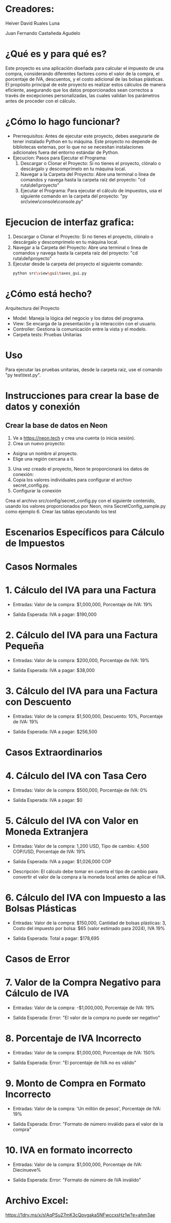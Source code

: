 # Creadores:
Heiver David Ruales Luna

Juan Fernando Castañeda Agudelo

# ¿Qué es y para qué es?

Este proyecto es una aplicación diseñada para calcular el impuesto de una compra, considerando diferentes factores como el valor de la compra, el porcentaje de IVA, descuentos, y el costo adicional de las bolsas plásticas. El propósito principal de este proyecto es realizar estos cálculos de manera eficiente, asegurando que los datos proporcionados sean correctos a través de excepciones personalizadas, las cuales validan los parámetros antes de proceder con el cálculo.

# ¿Cómo lo hago funcionar?

- Prerrequisitos: Antes de ejecutar este proyecto, debes asegurarte de tener instalado Python en tu máquina. Este proyecto no depende de bibliotecas externas, por lo que no se necesitan instalaciones adicionales fuera del entorno estándar de Python.
- Ejecucion: Pasos para Ejecutar el Programa:
  1. Descargar o Clonar el Proyecto: Si no tienes el proyecto, clónalo o descárgalo y descomprímelo en tu máquina local.
  2. Navegar a la Carpeta del Proyecto: Abre una terminal o línea de comandos y navega hasta la carpeta raíz del proyecto: "cd ruta\del\proyecto"
  3. Ejecutar el Programa: Para ejecutar el cálculo de impuestos, usa el siguiente comando en la carpeta del proyecto: "py src\view\console\console.py"

# Ejecucion de interfaz grafica:
  1. Descargar o Clonar el Proyecto: Si no tienes el proyecto, clónalo o descárgalo y descomprímelo en tu máquina local.
  2. Navegar a la Carpeta del Proyecto: Abre una terminal o línea de comandos y navega hasta la carpeta raíz del proyecto: "cd ruta\del\proyecto"
  3. Ejecutar desde la carpeta del proyecto el siguiente comando:
     ```bash
     python src\view\gui\taxes_gui.py
     ```

# ¿Cómo está hecho?

Arquitectura del Proyecto
- Model: Maneja la lógica del negocio y los datos del programa.
- View: Se encarga de la presentación y la interacción con el usuario.
- Controller: Gestiona la comunicación entre la vista y el modelo.
- Carpeta tests: Pruebas Unitarias

# Uso
Para ejecutar las pruebas unitarias, desde la carpeta raiz, use el comando "py test\test.py".

# Instrucciones para crear la base de datos y conexión
## Crear la base de datos en Neon
1. Ve a https://neon.tech y crea una cuenta (o inicia sesión).
2. Crea un nuevo proyecto: 
- Asigna un nombre al proyecto.
- Elige una región cercana a ti.
3. Una vez creado el proyecto, Neon te proporcionará los datos de conexión:
4. Copia los valores individuales para configurar el archivo secret_config.py.
5. Configurar la conexión
  
Crea el archivo src/config/secret_config.py con el siguiente contenido, usando los valores proporcionados por Neon, mira SecretConfig_sample.py como ejemplo
6. Crear las tablas ejecutando los test





# Escenarios Específicos para Cálculo de Impuestos

# Casos Normales

# 1. Cálculo del IVA para una Factura

- Entradas: Valor de la compra: $1,000,000, Porcentaje de IVA: 19%

- Salida Esperada: IVA a pagar: $190,000

# 2. Cálculo del IVA para una Factura Pequeña

- Entradas: Valor de la compra: $200,000, Porcentaje de IVA: 19%

- Salida Esperada: IVA a pagar: $38,000

# 3. Cálculo del IVA para una Factura con Descuento

- Entradas: Valor de la compra: $1,500,000, Descuento: 10%, Porcentaje de IVA: 19%

- Salida Esperada: IVA a pagar: $256,500

# Casos Extraordinarios

# 4. Cálculo del IVA con Tasa Cero

- Entradas: Valor de la compra: $500,000, Porcentaje de IVA: 0%

- Salida Esperada: IVA a pagar: $0

# 5. Cálculo del IVA con Valor en Moneda Extranjera

- Entradas: Valor de la compra: 1,200 USD, Tipo de cambio: 4,500 COP/USD, Porcentaje de IVA: 19%

- Salida Esperada: IVA a pagar: $1,026,000 COP

- Descripción: El cálculo debe tomar en cuenta el tipo de cambio para convertir el valor de la compra a la moneda local antes de aplicar el IVA.

# 6. Cálculo del IVA con Impuesto a las Bolsas Plásticas

- Entradas: Valor de la compra: $150,000, Cantidad de bolsas plásticas: 3, Costo del impuesto por bolsa: $65 (valor estimado para 2024), IVA 19%

- Salida Esperada: Total a pagar: $178,695

# Casos de Error

# 7. Valor de la Compra Negativo para Cálculo de IVA

- Entradas: Valor de la compra: -$1,000,000, Porcentaje de IVA: 19%

- Salida Esperada: Error: "El valor de la compra no puede ser negativo"

# 8. Porcentaje de IVA Incorrecto

- Entradas: Valor de la compra: $1,000,000, Porcentaje de IVA: 150%

- Salida Esperada: Error: "El porcentaje de IVA no es válido"

# 9. Monto de Compra en Formato Incorrecto

- Entradas: Valor de la compra: 'Un millón de pesos', Porcentaje de IVA: 19%

- Salida Esperada: Error: "Formato de número inválido para el valor de la compra"

# 10. IVA en formato incorrecto

- Entradas: Valor de la compra: $1,000,000, Porcentaje de IVA: Diecinueve%

- Salida Esperada: Error: "Formato de número de IVA inválido"

# Archivo Excel:
https://1drv.ms/x/s!AqPSu27mK3cQpvgaka5NFwccxsHz1w?e=ahm3ae
